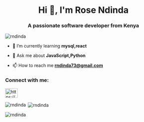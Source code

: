 

<!--
**rndinda/rndinda** is a ✨ _special_ ✨ repository because its `README.md` (this file) appears on your GitHub profile.

Here are some ideas to get you started:

- 🔭 I’m currently working on ...
- 🌱 I’m currently learning ...
- 👯 I’m looking to collaborate on ...
- 🤔 I’m looking for help with ...
- 💬 Ask me about ...
- 📫 How to reach me: ...
- 😄 Pronouns: ...
- ⚡ Fun fact: ...
-->
<h1 align="center">Hi 👋, I'm Rose Ndinda</h1>
<h3 align="center">A passionate software developer from Kenya</h3>

<p align="left"> <img src="https://komarev.com/ghpvc/?username=rndinda&label=Profile%20views&color=0e75b6&style=flat" alt="rndinda" /> </p>

- 🌱 I’m currently learning **mysql,react**

- 💬 Ask me about **JavaScript,Python**

- 📫 How to reach me **rndinda73@gmail.com**

<h3 align="left">Connect with me:</h3>
<p align="left">
<a href="https://linkedin.com/in/https://www.linkedin.com/in/rose-ndinda-47327b234" target="blank"><img align="center" src="https://raw.githubusercontent.com/rahuldkjain/github-profile-readme-generator/master/src/images/icons/Social/linked-in-alt.svg" alt="https://www.linkedin.com/in/rose-ndinda-47327b234" height="30" width="40" /></a>
</p>

<p><img align="left" src="https://github-readme-stats.vercel.app/api/top-langs?username=rndinda&show_icons=true&locale=en&layout=compact" alt="rndinda" /></p>

<p>&nbsp;<img align="center" src="https://github-readme-stats.vercel.app/api?username=rndinda&show_icons=true&locale=en" alt="rndinda" /></p>

<p><img align="center" src="https://github-readme-streak-stats.herokuapp.com/?user=rndinda&" alt="rndinda" /></p>

